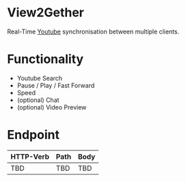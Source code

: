 # View2Gether

Real-Time [Youtube](https://www.youtube.com/) synchronisation between multiple clients.

# Functionality

* Youtube Search
* Pause / Play / Fast Forward
* Speed
* (optional) Chat
* (optional) Video Preview

# Endpoint

|HTTP-Verb|Path|Body|
| - | - | - |
|TBD|TBD|TBD|
